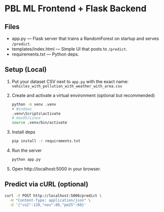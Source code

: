
# PBL ML Frontend + Flask Backend

## Files
- app.py — Flask server that trains a RandomForest on startup and serves `/predict`.
- templates/index.html — Simple UI that posts to `/predict`.
- requirements.txt — Python deps.

## Setup (Local)
1) Put your dataset CSV next to `app.py` with the exact name:
   `vehicles_with_pollution_with_weather_with_area.csv`

2) Create and activate a virtual environment (optional but recommended)
   ```bash
   python -m venv .venv
   # Windows
   .venv\Scripts\activate
   # macOS/Linux
   source .venv/bin/activate
   ```

3) Install deps
   ```bash
   pip install -r requirements.txt
   ```

4) Run the server
   ```bash
   python app.py
   ```

5) Open http://localhost:5000 in your browser.

## Predict via cURL (optional)
```bash
curl -X POST http://localhost:5000/predict \
  -H "Content-Type: application/json" \
  -d '{"co2":120,"nox":80,"pm25":60}'
```
